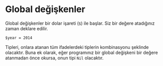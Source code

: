 # Global değişkenler

Global değişkenler bir dolar işareti (`$`) ile başlar. Siz bir değere atadığınız zaman deklare edilir.

```crystal
$year = 2014
```

Tipleri, onlara atanan tüm ifadelerdeki tiplerin kombinasyonu şeklinde olacaktır. Buna ek olarak, eğer programınız bir global değişkeni bir değere atanmadan önce okursa, onun tipi `Nil` olacaktır.
